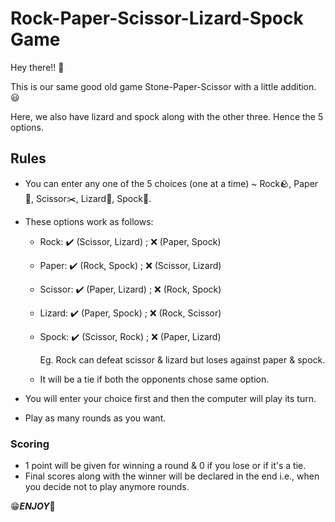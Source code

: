 # Rock-Paper-Scissor-Lizard-Spock Game

Hey there!! :wave: 

This is our same good old game Stone-Paper-Scissor with a little addition. :smiley:	

Here, we also have lizard and spock along with the other three. Hence the 5 options.

## Rules

* You can enter any one of the 5 choices (one at a time) ~ Rock:rock:, Paper:page_facing_up:, Scissor:scissors:, Lizard:lizard:, Spock:vulcan_salute:.
* These options work as follows:

   - Rock:    ✔️ (Scissor, Lizard)    ;  :x: (Paper, Spock)      
   - Paper:   ✔️ (Rock, Spock)    ;      :x: (Scissor, Lizard)
   - Scissor: ✔️ (Paper, Lizard)    ;    :x: (Rock, Spock)
   - Lizard:  ✔️ (Paper, Spock)    ;     :x: (Rock, Scissor)
   - Spock:   ✔️ (Scissor, Rock)    ;    :x: (Paper, Lizard)
 
     Eg. Rock can defeat scissor & lizard but loses against paper & spock.
   - It will be a tie if both the opponents chose same option.
 
* You will enter your choice first and then the computer will play its turn.
* Play as many rounds as you want.
  
### Scoring 
* 1 point will be given for winning a round & 0 if you lose or if it's a tie.
* Final scores along with the winner will be declared in the end i.e., when you decide not to play anymore rounds.

:grin:***ENJOY***:star_struck:

